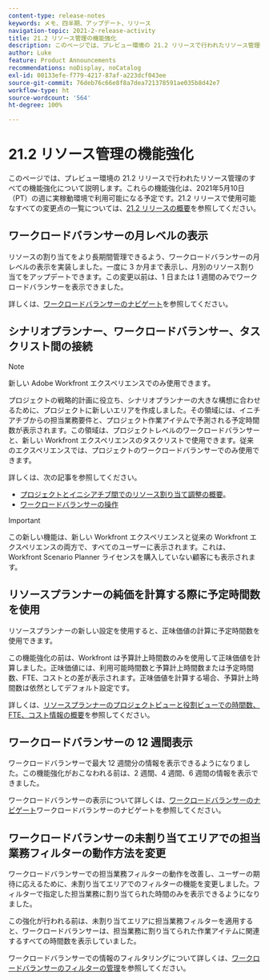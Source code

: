 ```yaml
---
content-type: release-notes
keywords: メモ、四半期、アップデート、リリース
navigation-topic: 2021-2-release-activity
title: 21.2 リソース管理の機能強化
description: このページでは、プレビュー環境の 21.2 リリースで行われたリソース管理のすべての機能強化について説明します。これらの機能強化は、2021年5月10日（PT）の週に実稼動環境で利用可能になる予定です。21.2 リリースで使用できるすべての変更点のリストについては、21.2 リリースの概要を参照してください。
author: Luke
feature: Product Announcements
recommendations: noDisplay, noCatalog
exl-id: 00133efe-f779-4217-87af-a223dcf043ee
source-git-commit: 76deb76c66e8f8a7dea721378591ae035b8d42e7
workflow-type: ht
source-wordcount: '564'
ht-degree: 100%

---
```


# 21.2 リソース管理の機能強化

このページでは、プレビュー環境の 21.2 リリースで行われたリソース管理のすべての機能強化について説明します。これらの機能強化は、2021年5月10日（PT）の週に実稼動環境で利用可能になる予定です。21.2 リリースで使用可能なすべての変更点の一覧については、[21.2 リリースの概要](../../../product-announcements/product-releases/21.2-release-activity/21-2-release-overview.md)を参照してください。

## ワークロードバランサーの月レベルの表示

リソースの割り当てをより長期間管理できるよう、ワークロードバランサーの月レベルの表示を実装しました。一度に 3 か月まで表示し、月別のリソース割り当てをアップデートできます。この変更以前は、1 日または 1 週間のみでワークロードバランサーを表示できました。

詳しくは、[ワークロードバランサーのナビゲート](../../../resource-mgmt/workload-balancer/navigate-the-workload-balancer.md)を参照してください。

## シナリオプランナー、ワークロードバランサー、タスクリスト間の接続

>[!NOTE]
>
>新しい Adobe Workfront エクスペリエンスでのみ使用できます。

プロジェクトの戦略的計画に役立ち、シナリオプランナーの大きな構想に合わせるために、プロジェクトに新しいエリアを作成しました。その領域には、イニチアチブからの担当業務要件と、プロジェクト作業アイテムで予測される予定時間数が表示されます。この領域は、プロジェクトレベルのワークロードバランサーと、新しい Workfront エクスペリエンスのタスクリストで使用できます。従来のエクスペリエンスでは、プロジェクトのワークロードバランサーでのみ使用できます。

詳しくは、次の記事を参照してください。

* [プロジェクトとイニシアチブ間でのリソース割り当て調整の概要](../../../scenario-planner/overview-reconcile-allocations-between-projects-initiatives.md)。
* [ワークロードバランサーの操作](../../../resource-mgmt/workload-balancer/navigate-the-workload-balancer.md)

>[!IMPORTANT]
>
>この新しい機能は、新しい Workfront エクスペリエンスと従来の Workfront エクスペリエンスの両方で、すべてのユーザーに表示されます。これは、Workfront Scenario Planner ライセンスを購入していない顧客にも表示されます。

## リソースプランナーの純価を計算する際に予定時間数を使用

リソースプランナーの新しい設定を使用すると、正味価値の計算に予定時間数を使用できます。

この機能強化の前は、Workfront は予算計上時間数のみを使用して正味価値を計算しました。正味価値には、利用可能時間数と予算計上時間数または予定時間数、FTE、コストとの差が表示されます。正味価値を計算する場合、予算計上時間数は依然としてデフォルト設定です。

詳しくは、[リソースプランナーのプロジェクトビューと役割ビューでの時間数、FTE、コスト情報の概要](../../../resource-mgmt/resource-planning/overview-of-planner-hour-fte-cost-information-in-role-project-views.md)を参照してください。

## ワークロードバランサーの 12 週間表示

ワークロードバランサーで最大 12 週間分の情報を表示できるようになりました。この機能強化がおこなわれる前は、2 週間、4 週間、6 週間の情報を表示できました。

ワークロードバランサーの表示について詳しくは、[ワークロードバランサーのナビゲート](../../../resource-mgmt/workload-balancer/navigate-the-workload-balancer.md)ワークロードバランサーのナビゲートを参照してください。

## ワークロードバランサーの未割り当てエリアでの担当業務フィルターの動作方法を変更

ワークロードバランサーでの担当業務フィルターの動作を改善し、ユーザーの期待に応えるために、未割り当てエリアでのフィルターの機能を変更しました。フィルターで指定した担当業務に割り当てられた時間のみを表示できるようになりました。

この強化が行われる前は、未割り当てエリアに担当業務フィルターを適用すると、ワークロードバランサーは、担当業務に割り当てられた作業アイテムに関連するすべての時間数を表示していました。

ワークロードバランサーでの情報のフィルタリングについて詳しくは、[ワークロードバランサーのフィルターの管理](../../../resource-mgmt/workload-balancer/filter-information-workload-balancer.md)を参照してください。
